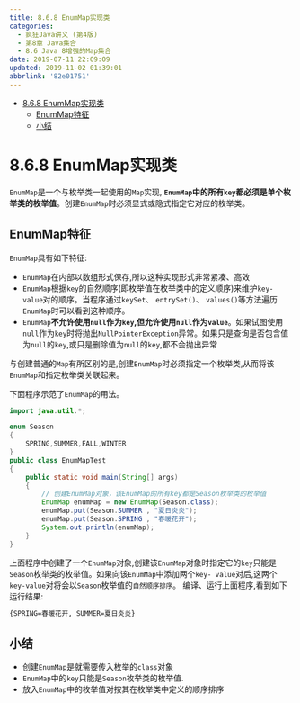 ```yaml
---
title: 8.6.8 EnumMap实现类
categories: 
  - 疯狂Java讲义 (第4版)
  - 第8章 Java集合
  - 8.6 Java 8增强的Map集合
date: 2019-07-11 22:09:09
updated: 2019-11-02 01:39:01
abbrlink: '82e01751'
---
```

- [8.6.8 EnumMap实现类](/ReadingNotes/82e01751/#8-6-8-EnumMap实现类)
    - [EnumMap特征](/ReadingNotes/82e01751/#EnumMap特征)
    - [小结](/ReadingNotes/82e01751/#小结)

<!--more-->
<script src="https://cdn.bootcss.com/jquery/3.4.0/jquery.slim.min.js"></script>
<script>$(document).ready(function () {$(".post-body > ul:nth-child(1)").hide();});</script>

<!--end-->
# 8.6.8 EnumMap实现类 #
`EnumMap`是一个与枚举类一起使用的`Map`实现, **`EnumMap`中的所有`key`都必须是单个枚举类的枚举值**。创建`EnumMap`时必须显式或隐式指定它对应的枚举类。 
## EnumMap特征 ##
`EnumMap`具有如下特征:
- `EnumMap`在内部以数组形式保存,所以这种实现形式非常紧凑、高效
- `EnumMap`根据`key`的自然顺序(即枚举值在枚举类中的定义顺序)来维护`key-value`对的顺序。当程序通过`keySet`、 `entrySet()`、 `values()`等方法遍历`EnumMap`时可以看到这种顺序。
- `EnumMap`**不允许使用`null`作为`key`,但允许使用`null`作为`value`**。如果试图使用`null`作为`key`时将抛出`NullPointerException`异常。如果只是查询是否包含值为`null`的`key`,或只是删除值为`null`的`key`,都不会抛出异常

与创建普通的`Map`有所区别的是,创建`EnumMap`时必须指定一个枚举类,从而将该`EnumMap`和指定枚举类关联起来。

下面程序示范了`EnumMap`的用法。
```java
import java.util.*;

enum Season
{
	SPRING,SUMMER,FALL,WINTER
}
public class EnumMapTest
{
	public static void main(String[] args)
	{
		// 创建EnumMap对象，该EnumMap的所有key都是Season枚举类的枚举值
		EnumMap enumMap = new EnumMap(Season.class);
		enumMap.put(Season.SUMMER , "夏日炎炎");
		enumMap.put(Season.SPRING , "春暖花开");
		System.out.println(enumMap);
	}
}
```
上面程序中创建了一个`EnumMap`对象,创建该`EnumMap`对象时指定它的`key`只能是`Season`枚举类的枚举值。如果向该`EnumMap`中添加两个`key- value`对后,这两个`key-value`对将会以`Season`枚举值的`自然顺序排序`。
编译、运行上面程序,看到如下运行结果:
```cmd
{SPRING=春暖花开, SUMMER=夏日炎炎}
```
## 小结 ##
- 创建`EnumMap`是就需要传入枚举的`class`对象
- `EnumMap`中的`key`只能是`Season`枚举类的枚举值.
- 放入`EnumMap`中的枚举值对按其在枚举类中定义的顺序排序

